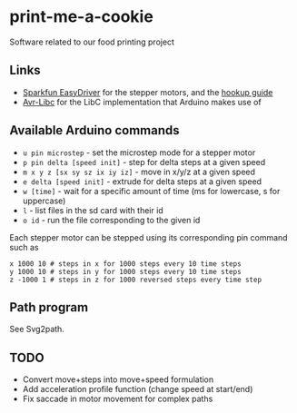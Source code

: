 # print-me-a-cookie
Software related to our food printing project

## Links

* [Sparkfun EasyDriver](https://github.com/sparkfun/Big_Easy_Driver) for the stepper motors, and the [hookup guide](https://learn.sparkfun.com/tutorials/big-easy-driver-hookup-guide)
* [Avr-Libc](http://www.nongnu.org/avr-libc/user-manual/index.html) for the LibC implementation that Arduino makes use of

## Available Arduino commands

* `u pin microstep` - set the microstep mode for a stepper motor
* `p pin delta [speed init]` - step for delta steps at a given speed
* `m x y z [sx sy sz ix iy iz]` - move in x/y/z at a given speed
* `e delta [speed init]` - extrude for delta steps at a given speed
* `w [time]` - wait for a specific amount of time (ms for lowercase, s for uppercase)
* `l` - list files in the sd card with their id
* `o id` - run the file corresponding to the given id

Each stepper motor can be stepped using its corresponding pin command such as
```
x 1000 10 # steps in x for 1000 steps every 10 time steps
y 1000 10 # steps in y for 1000 steps every 10 time steps
z -1000 1 # steps in z for 1000 reversed steps every time step
```

## Path program

See Svg2path.

## TODO

* Convert move+steps into move+speed formulation
* Add acceleration profile function (change speed at start/end)
* Fix saccade in motor movement for complex paths
